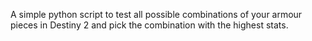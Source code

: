 A simple python script to test all possible combinations of your armour pieces in Destiny 2 and pick the combination with the highest stats.
